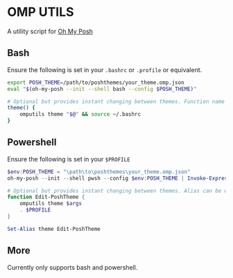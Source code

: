 # OMP UTILS

A utility script for [Oh My Posh](https://ohmyposh.dev/)

## Bash

Ensure the following is set in your `.bashrc` or `.profile` or equivalent.

```bash
export POSH_THEME=/path/to/poshthemes/your_theme.omp.json
eval "$(oh-my-posh --init --shell bash --config $POSH_THEME)"

# Optional but provides instant changing between themes. Function name can be whatever you like.
theme() {
    omputils theme "$@" && source ~/.bashrc
}
```

## Powershell

Ensure the following is set in your `$PROFILE`

```powershell
$env:POSH_THEME = "\path\to\poshthemes\your_theme.omp.json"
oh-my-posh --init --shell pwsh --config $env:POSH_THEME | Invoke-Expression

# Optional but provides instant changing between themes. Alias can be whatever you like.
function Edit-PoshTheme {
    omputils theme $args 
    . $PROFILE
}

Set-Alias theme Edit-PoshTheme
```

## More

Currently only supports bash and powershell.

